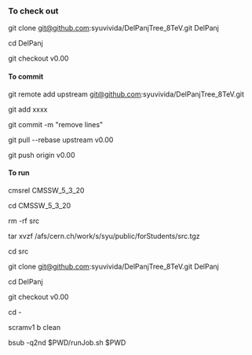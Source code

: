 ### To check out

git clone git@github.com:syuvivida/DelPanjTree_8TeV.git DelPanj

cd DelPanj

git checkout v0.00

#### To commit

git remote add upstream git@github.com:syuvivida/DelPanjTree_8TeV.git

git add xxxx

git commit -m "remove lines"

git pull --rebase upstream v0.00

git push origin v0.00


#### To run

cmsrel CMSSW_5_3_20

cd CMSSW_5_3_20

rm -rf src

tar xvzf /afs/cern.ch/work/s/syu/public/forStudents/src.tgz

cd src

git clone git@github.com:syuvivida/DelPanjTree_8TeV.git DelPanj

cd DelPanj

git checkout v0.00

cd -

scramv1 b clean

bsub -q2nd $PWD/runJob.sh $PWD
